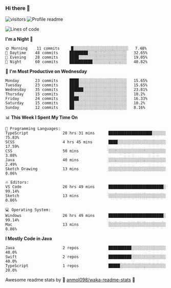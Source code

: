 ### Hi there 👋  
![visitors](https://visitor-badge.laobi.icu/badge?page_id=leverglowh) ![Profile readme](https://github.com/leverglowh/leverglowh/workflows/Profile%20readme/badge.svg?branch=master)

<!--START_SECTION:waka-->
![Lines of code](https://img.shields.io/badge/From%20Hello%20World%20I%27ve%20Written-748172%20lines%20of%20code-blue)

**I'm a Night 🦉** 

```text
🌞 Morning    11 commits     █░░░░░░░░░░░░░░░░░░░░░░░░   7.48% 
🌆 Daytime    48 commits     ████████░░░░░░░░░░░░░░░░░   32.65% 
🌃 Evening    28 commits     ████░░░░░░░░░░░░░░░░░░░░░   19.05% 
🌙 Night      60 commits     ██████████░░░░░░░░░░░░░░░   40.82%

```
📅 **I'm Most Productive on Wednesday** 

```text
Monday       23 commits     ████░░░░░░░░░░░░░░░░░░░░░   15.65% 
Tuesday      23 commits     ████░░░░░░░░░░░░░░░░░░░░░   15.65% 
Wednesday    35 commits     ██████░░░░░░░░░░░░░░░░░░░   23.81% 
Thursday     15 commits     ██░░░░░░░░░░░░░░░░░░░░░░░   10.2% 
Friday       24 commits     ████░░░░░░░░░░░░░░░░░░░░░   16.33% 
Saturday     15 commits     ██░░░░░░░░░░░░░░░░░░░░░░░   10.2% 
Sunday       12 commits     ██░░░░░░░░░░░░░░░░░░░░░░░   8.16%

```


📊 **This Week I Spent My Time On** 

```text
💬 Programming Languages: 
TypeScript               20 hrs 31 mins      ███████████████████░░░░░░   75.83% 
SCSS                     4 hrs 45 mins       ████░░░░░░░░░░░░░░░░░░░░░   17.59% 
CSS                      50 mins             ░░░░░░░░░░░░░░░░░░░░░░░░░   3.08% 
Java                     40 mins             ░░░░░░░░░░░░░░░░░░░░░░░░░   2.49% 
Sketch Drawing           13 mins             ░░░░░░░░░░░░░░░░░░░░░░░░░   0.86%

🔥 Editors: 
VS Code                  26 hrs 49 mins      ████████████████████████░   99.14% 
Sketch                   13 mins             ░░░░░░░░░░░░░░░░░░░░░░░░░   0.86%

💻 Operating System: 
Windows                  26 hrs 49 mins      ████████████████████████░   99.14% 
Mac                      13 mins             ░░░░░░░░░░░░░░░░░░░░░░░░░   0.86%

```

**I Mostly Code in Java** 

```text
Java                     2 repos             ██████████░░░░░░░░░░░░░░░   40.0% 
Swift                    2 repos             ██████████░░░░░░░░░░░░░░░   40.0% 
TypeScript               1 repos             █████░░░░░░░░░░░░░░░░░░░░   20.0%

```



<!--END_SECTION:waka-->


Awesome readme stats by :star2: [anmol098/waka-readme-stats](https://github.com/anmol098/waka-readme-stats) :star2:
